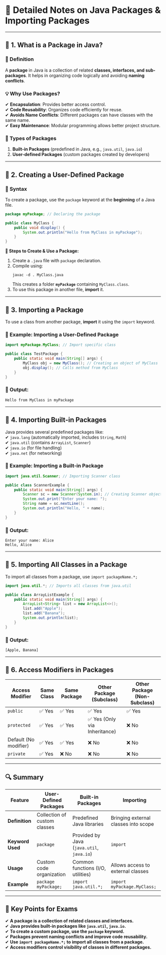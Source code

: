 # **📘 Detailed Notes on Java Packages & Importing Packages**  

---

## **🔹 1. What is a Package in Java?**  

### **📌 Definition**  
A **package** in Java is a collection of related **classes, interfaces, and sub-packages**. It helps in organizing code logically and avoiding **naming conflicts**.  

### **💡 Why Use Packages?**  
✔ **Encapsulation**: Provides better access control.  
✔ **Code Reusability**: Organizes code efficiently for reuse.  
✔ **Avoids Name Conflicts**: Different packages can have classes with the same name.  
✔ **Easy Maintenance**: Modular programming allows better project structure.  

### **📌 Types of Packages**  
1. **Built-in Packages** (predefined in Java, e.g., `java.util`, `java.io`)  
2. **User-defined Packages** (custom packages created by developers)  

---

## **🔹 2. Creating a User-Defined Package**  

### **📌 Syntax**  
To create a package, use the `package` keyword at the **beginning** of a Java file.  

```java
package myPackage; // Declaring the package

public class MyClass {
    public void display() {
        System.out.println("Hello from MyClass in myPackage");
    }
}
```
**🔹 Steps to Create & Use a Package:**  
1. Create a `.java` file with `package` declaration.  
2. Compile using:  
   ```
   javac -d . MyClass.java
   ```
   This creates a folder **`myPackage`** containing `MyClass.class`.  
3. To use this package in another file, **import** it.  

---

## **🔹 3. Importing a Package**  

To use a class from another package, **import** it using the `import` keyword.  

### **📝 Example: Importing a User-Defined Package**
```java
import myPackage.MyClass; // Import specific class

public class TestPackage {
    public static void main(String[] args) {
        MyClass obj = new MyClass(); // Creating an object of MyClass
        obj.display(); // Calls method from MyClass
    }
}
```

### **🔹 Output:**  
```
Hello from MyClass in myPackage
```

---

## **🔹 4. Importing Built-in Packages**  

Java provides several predefined packages like:  
✔ `java.lang` (automatically imported, includes `String`, `Math`)  
✔ `java.util` (contains `ArrayList`, `Scanner`)  
✔ `java.io` (for file handling)  
✔ `java.net` (for networking)  

### **📝 Example: Importing a Built-in Package**  
```java
import java.util.Scanner; // Importing Scanner class

public class ScannerExample {
    public static void main(String[] args) {
        Scanner sc = new Scanner(System.in); // Creating Scanner object
        System.out.print("Enter your name: ");
        String name = sc.nextLine();
        System.out.println("Hello, " + name);
    }
}
```

### **🔹 Output:**  
```
Enter your name: Alice  
Hello, Alice  
```

---

## **🔹 5. Importing All Classes in a Package**  

To import all classes from a package, use `import packageName.*;`  

```java
import java.util.*; // Imports all classes from java.util

public class ArrayListExample {
    public static void main(String[] args) {
        ArrayList<String> list = new ArrayList<>();
        list.add("Apple");
        list.add("Banana");
        System.out.println(list);
    }
}
```

### **🔹 Output:**  
```
[Apple, Banana]
```

---

## **🔹 6. Access Modifiers in Packages**  

| **Access Modifier** | **Same Class** | **Same Package** | **Other Package (Subclass)** | **Other Package (Non-Subclass)** |
|---------------------|---------------|------------------|-----------------------------|----------------------------------|
| `public` | ✅ Yes | ✅ Yes | ✅ Yes | ✅ Yes |
| `protected` | ✅ Yes | ✅ Yes | ✅ Yes (Only via Inheritance) | ❌ No |
| Default (No modifier) | ✅ Yes | ✅ Yes | ❌ No | ❌ No |
| `private` | ✅ Yes | ❌ No | ❌ No | ❌ No |

---

## **🔍 Summary**  
| **Feature** | **User-Defined Packages** | **Built-in Packages** | **Importing** |
|------------|-------------------------|----------------------|--------------|
| **Definition** | Collection of custom classes | Predefined Java libraries | Bringing external classes into scope |
| **Keyword Used** | `package` | Provided by Java (`java.util`, `java.io`) | `import` |
| **Usage** | Custom code organization | Common functions (I/O, utilities) | Allows access to external classes |
| **Example** | `package myPackage;` | `import java.util.*;` | `import myPackage.MyClass;` |

---

## **📌 Key Points for Exams**  
✔ **A package is a collection of related classes and interfaces.**  
✔ **Java provides built-in packages like `java.util`, `java.io`.**  
✔ **To create a custom package, use the `package` keyword.**  
✔ **Packages prevent naming conflicts and improve code reusability.**  
✔ **Use `import packageName.*;` to import all classes from a package.**  
✔ **Access modifiers control visibility of classes in different packages.**  